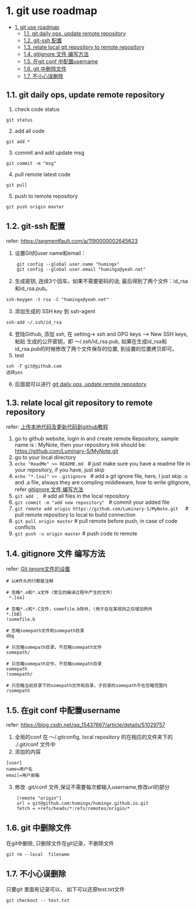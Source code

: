 # 1. git use roadmap 
<!-- TOC -->

- [1. git use roadmap](#1-git-use-roadmap)
  - [1.1. git daily ops, update remote repository](#11-git-daily-ops-update-remote-repository)
  - [1.2. git-ssh 配置](#12-git-ssh-%E9%85%8D%E7%BD%AE)
  - [1.3. relate local git repository to remote repository](#13-relate-local-git-repository-to-remote-repository)
  - [1.4. gitignore 文件 编写方法](#14-gitignore-%E6%96%87%E4%BB%B6-%E7%BC%96%E5%86%99%E6%96%B9%E6%B3%95)
  - [1.5. 在git conf 中配置username](#15-%E5%9C%A8git-conf-%E4%B8%AD%E9%85%8D%E7%BD%AEusername)
  - [1.6. git 中删除文件](#16-git-%E4%B8%AD%E5%88%A0%E9%99%A4%E6%96%87%E4%BB%B6)
  - [1.7. 不小心误删除](#17-%E4%B8%8D%E5%B0%8F%E5%BF%83%E8%AF%AF%E5%88%A0%E9%99%A4)

<!-- /TOC -->

## 1.1. git daily ops, update remote repository
1. check code status
```
git status
```
2. add all code
```
git add * 
```
3. commit and add update msg
```
git commit -m "msg"  
```
4. pull remote latest code
```
git pull 
```
5. push to remote repository
``` 
git push origin master 
```
## 1.2. git-ssh 配置
refer: https://segmentfault.com/a/1190000002645623
1. 设置Git的user name和email：
```
    git config --global user.name "humingx"
    git config --global user.email "humingx@yeah.net"
```
2. 生成密钥, 连续3个回车。如果不需要密码的话; 最后得到了两个文件：id_rsa和id_rsa.pub。
```
ssh-keygen -t rsa -C "humingx@yeah.net"
```
3. 添加生成的 SSH key 到 ssh-agent
```
ssh-add ~/.ssh/id_rsa
```
4. 登陆Github, 添加 ssh, 在 setting-> ssh and GPG keys --> New SSH keys, 粘贴 生成的公开密钥，即 ～/.ssh/id_rsa.pub, 如果在生成id_rsa和id_rsa.pub的时候修改了两个文件保存的位置, 到设置的位置拷贝即可。
5. test
```
ssh -T git@github.com
选择yes
```
6. 后面就可以进行 [git daily ops, update remote repository](#git-daily-ops-update-remote-repository)


## 1.3. relate local git repository to remote repository
   refer: [上传本地代码及更新代码到github教程](https://www.cnblogs.com/zlxbky/p/7727895.html)
1. go to github website, login in and create remote Repository, sample name is : MyNote, then your repository link should be: 
   https://github.com/Luminary-S/MyNote.git
2. go to your local directory
3. ```echo "ReadMe" >> README.md```  &nbsp; # just make sure you have a readme file in your repository, if you have, just skip
4. ```echo "*.[oa]" >> .gitignore```  &nbsp; # add a git ignore file, here, I just skip .o and .a file, always they are compling middleware, how to write gitignore, refer [gitignore 文件 编写方法](#gitignore-文件-编写方法)
5. ```git add .``` &nbsp;  # add all files in the local repository
6. ```git commit -m "add new repository"``` &nbsp; # commit your added file
7. ```git remote add origin https://github.com/Luminary-S/MyNote.git ```  &nbsp; # pull remote repository to local to build connection
8. ```git pull origin master``` # pull remote before push, in case of code conflicts
9. ```git push -u origin master``` # push code to remote




## 1.4. gitignore 文件 编写方法
refer: [Git ignore文件的设置](https://www.jianshu.com/p/267cd94f1d49)
```
# 以#开头的行都是注释

# 忽略*.o和*.a文件（常见的编译过程中产生的文件）
 *.[oa]

# 忽略*.c和*.C文件，somefile.b除外，!用于在在某规则之后增加例外
*.[bB]
!somefile.b

# 忽略somepath文件和somepath目录
dbg

# 只忽略somepath目录，不忽略somepath文件
somepath/

# 只忽略somepath文件，不忽略somepath目录
somepath 
!somepath/

# 只忽略当前目录下的somepath文件和目录，子目录的somepath不在忽略范围内
/somepath
``` 

## 1.5. 在git conf 中配置username
refer: https://blog.csdn.net/qq_15437667/article/details/51029757
1. 全局的conf 在 ～/.gitconfig, local repository 的在相应的文件夹下的 ./.git/conf 文件中
2. 添加的内容
```
[user]
name=用户名
email=用户邮箱
```
3. 修改 .git/conf 文件,保证不需要每次都输入username,修改url的部分
```
    [remote "origin"]
    url = git@github.com:humingx/humingx.github.io.git
    fetch = +refs/heads/*:refs/remotes/origin/*
```

## 1.6. git 中删除文件
在git中删除, 只删除文件在git记录，不删除文件
```git
git rm --local  filename
```

## 1.7. 不小心误删除
只要git 里面有记录可以， 如下可以还原test.txt文件
```
git checkout -- test.txt
```
